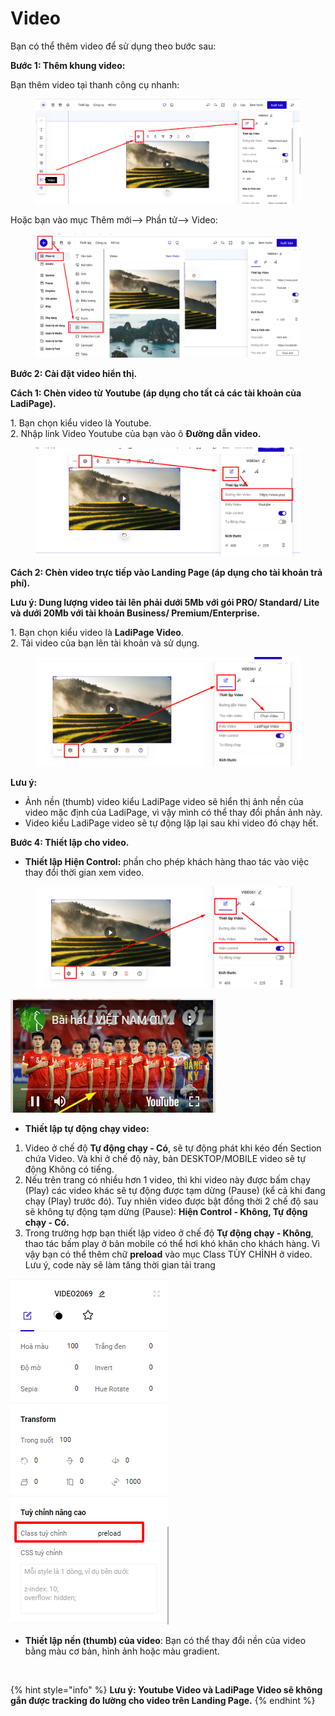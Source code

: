 # Video

Bạn có thể thêm video để sử dụng theo bước sau:&#x20;

**Bước 1: Thêm khung video:**

Bạn thêm video tại thanh công cụ nhanh:

<figure><img src="../../.gitbook/assets/video.png" alt=""><figcaption></figcaption></figure>

Hoặc bạn vào mục Thêm mới--> Phần tử--> Video:

<figure><img src="../../.gitbook/assets/video 2.png" alt=""><figcaption></figcaption></figure>

**Bước 2: Cài đặt video hiển thị.**

**Cách 1: Chèn video từ Youtube (áp dụng cho tất cả các tài khoản của LadiPage).**

1\. Bạn chọn kiểu video là Youtube.\
2\. Nhập link Video Youtube của bạn vào ô **Đường dẫn video.**

<figure><img src="../../.gitbook/assets/video 3.png" alt=""><figcaption></figcaption></figure>

**Cách 2: Chèn video trực tiếp vào Landing Page (áp dụng cho tài khoản trả phí).**

**Lưu ý: Dung lượng video tải lên phải dưới 5Mb với gói PRO/ Standard/ Lite và dưới 20Mb với tài khoản Business/ Premium/Enterprise.**

1\. Bạn chọn kiểu video là **LadiPage Video**.\
2\. Tải video của bạn lên tài khoản và sử dụng.

<figure><img src="../../.gitbook/assets/video 4.png" alt=""><figcaption></figcaption></figure>

**Lưu ý:**&#x20;

* Ảnh nền (thumb) video kiểu LadiPage video sẽ hiển thị ảnh nền của video mặc định của LadiPage, vì vậy mình có thể thay đổi phần ảnh này.
* Video kiểu LadiPage video sẽ tự động lặp lại sau khi video đó chạy hết.

**Bước 4: Thiết lập cho video.**

* **Thiết lập Hiện Control:** phần cho phép khách hàng thao tác vào việc thay đổi thời gian xem video.&#x20;

<figure><img src="../../.gitbook/assets/control.png" alt=""><figcaption></figcaption></figure>

![](<../../.gitbook/assets/image (199).png>)

* **Thiết lập tự động chạy video:**

1. Video ở chế độ **Tự động chạy - Có**, sẽ tự động phát khi kéo đến Section chứa Video. Và khi ở chế độ này, bản DESKTOP/MOBILE video sẽ tự động Không có tiếng.
2. Nếu trên trang có nhiều hơn 1 video, thì khi video này được bấm chạy (Play) các video khác sẽ tự động được tạm dừng (Pause) (kể cả khi đang chạy (Play) trước đó). Tuy nhiên video được bật đồng thời 2 chế độ sau sẽ không tự động tạm dừng (Pause): **Hiện Control - Không, Tự động chạy - Có.**
3. Trong trường hợp bạn thiết lập video ở chế độ **Tự động chạy - Không**, thao tác bấm play ở bản mobile có thể hơi khó khăn cho khách hàng. Vì vậy bạn có thể thêm chữ  **preload** vào mục Class TÙY CHỈNH ở video. Lưu ý, code này sẽ làm tăng thời gian tải trang&#x20;

![](<../../.gitbook/assets/image (621).png>)

* **Thiết lập nền (thumb) của video**: Bạn có thể thay đổi nền của video bằng màu cơ bản, hình ảnh hoặc màu gradient.

<figure><img src="../../.gitbook/assets/nền video.png" alt=""><figcaption></figcaption></figure>

{% hint style="info" %}
**Lưu ý:  Youtube Video và LadiPage Video sẽ không gắn được tracking đo lường cho video trên Landing Page.**
{% endhint %}

